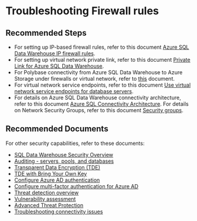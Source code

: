 <properties
    pageTitle="Security, Privacy and Compliance-Firewall Rules"
    description="Security, Privacy and Compliance-Firewall Rules"
    service="microsoft.sql"
    resource="servers"
    authors="saltug,mlee3gsd"
    ms.author="saltug,martinle"
    supportTopicIds="32635199"
    productPesIds="15818"
    displayOrder="81"
    selfHelpType="generic"
    resourceTags="datawarehouse"
    articleId="dw-securityprivacyandcompliance-firewallrules.md"
    cloudEnvironments="public"
/>

# Troubleshooting Firewall rules

## **Recommended Steps**

* For setting up IP-based firewall rules, refer to this document [Azure SQL Data Warehouse IP firewall rules](https://docs.microsoft.com/azure/sql-database/sql-database-firewall-configure?toc=/azure/sql-data-warehouse/toc.json&bc=/azure/sql-data-warehouse/breadcrumb/toc.json).
* For setting up virtual network private link, refer to this document [Private Link for Azure SQL Data Warehouse](https://docs.microsoft.com/azure/sql-database/sql-database-private-endpoint-overview).
* For Polybase connectivity from Azure SQL Data Warehouse to Azure Storage under firewalls or virtual network, refer to [this](https://docs.microsoft.com/azure/sql-database/sql-database-private-endpoint-overview#connecting-from-an-azure-sql-data-warehouse-to-azure-storage-using-polybase) document.
* For virtual network service endpoints, refer to this document [Use virtual network service endpoints for database servers](https://docs.microsoft.com/azure/sql-database/sql-database-vnet-service-endpoint-rule-overview?toc=/azure/sql-data-warehouse/toc.json&bc=/azure/sql-data-warehouse/breadcrumb/toc.json).
* For details on Azure SQL Data Warehouse connectivity architecture, refer to this document [Azure SQL Connectivity Architecture](https://docs.microsoft.com/azure/sql-database/sql-database-connectivity-architecture).
For details on Network Security Groups, refer to this document [Security groups](https://docs.microsoft.com/azure/virtual-network/security-overview#service-tags).

## **Recommended Documents**

For other security capabilities, refer to these documents:

* [SQL Data Warehouse Security Overview](https://azure.microsoft.com/documentation/articles/sql-data-warehouse-overview-manage-security/)
* [Auditing - servers, pools, and databases](https://docs.microsoft.com/azure/sql-database/sql-database-auditing?WT.mc_id=pid:13491:sid:32630407/)
* [Transparent Data Encryption (TDE)](https://docs.microsoft.com/sql/relational-databases/security/encryption/transparent-data-encryption?view=sql-server-2017&viewFallbackFrom=sql-server-2017/%3FWT.mc_id=pid:13491:sid:32630405/)
* [TDE with Bring Your Own Key](https://docs.microsoft.com/azure/sql-database/transparent-data-encryption-byok-azure-sql?view=sql-server-2017%3FWT.mc_id=pid:13491:sid:32630405/)
* [Configure Azure AD authentication](https://docs.microsoft.com/azure/sql-database/sql-database-aad-authentication-configure?WT.mc_id=pid:13491:sid:32630410/)
* [Configure multi-factor authentication for Azure AD](https://docs.microsoft.com/azure/sql-database/sql-database-ssms-mfa-authentication-configure?WT.mc_id=pid:13491:sid:32630410/)
* [Threat detection overview](https://docs.microsoft.com/azure/sql-database/sql-database-threat-detection?WT.mc_id=pid:13491:sid:32630457/)
* [Vulnerability assessment](https://docs.microsoft.com/azure/sql-database/sql-vulnerability-assessment?WT.mc_id=pid:13491:sid:32630461/)
* [Advanced Threat Protection](https://docs.microsoft.com/azure/sql-database/sql-advanced-threat-protection?WT.mc_id=pid:13491:sid:32630461/)
* [Troubleshooting connectivity issues](https://docs.microsoft.com/azure/sql-data-warehouse/sql-data-warehouse-troubleshoot-connectivity)
